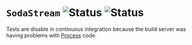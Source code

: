 # `SodaStream` ![Status](https://github.com/robenkleene/sodastream/actions/workflows/ci.yml/badge.svg) ![Status](https://github.com/robenkleene/sodastream/actions/workflows/release.yml/badge.svg)

Tests are disable in continuous integration because the build server was having problems with [Process](https://developer.apple.com/documentation/foundation/process) code.
